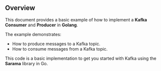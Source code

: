 ## Overview

This document provides a basic example of how to implement a **Kafka Consumer** and **Producer** in **Golang**. 

The example demonstrates:
- How to produce messages to a Kafka topic.
- How to consume messages from a Kafka topic.

This code is a basic implementation to get you started with Kafka using the **Sarama** library in Go.
